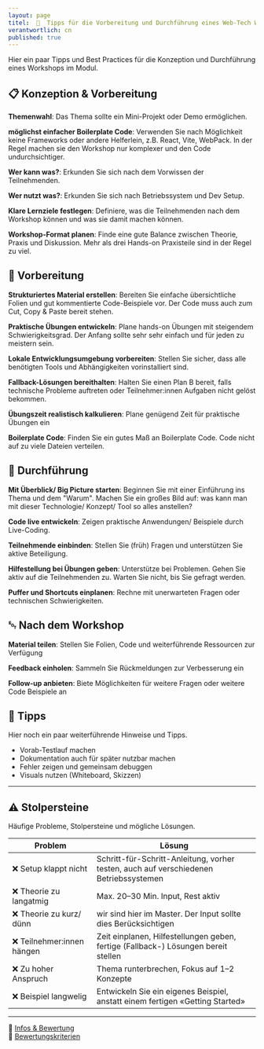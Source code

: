 ```yaml
---
layout: page
titel:  🧠  Tipps für die Vorbereitung und Durchführung eines Web-Tech Workshops
verantwortlich: cn
published: true
---
```


Hier ein paar Tipps und Best Practices für die Konzeption und Durchführung eines Workshops im Modul.

## 📋 Konzeption & Vorbereitung
**Themenwahl**: Das Thema sollte ein Mini-Projekt oder Demo ermöglichen. 

**möglichst einfacher Boilerplate Code**: Verwenden Sie nach Möglichkeit keine Frameworks oder andere Helferlein, z.B. React, Vite, WebPack. In der Regel machen sie den Workshop nur komplexer und den Code undurchsichtiger. 

**Wer kann was?**: Erkunden Sie sich nach dem Vorwissen der Teilnehmenden. 

**Wer nutzt was?**: Erkunden Sie sich nach Betriebssystem und Dev Setup. 

**Klare Lernziele festlegen**: Definiere, was die Teilnehmenden nach dem Workshop können und was sie damit machen können.  

**Workshop-Format planen**: Finde eine gute Balance zwischen Theorie, Praxis und Diskussion. Mehr als drei Hands-on Praxisteile sind in der Regel zu viel.


## 🧰 Vorbereitung

**Strukturiertes Material erstellen**: Bereiten Sie einfache übersichtliche Folien und gut kommentierte Code-Beispiele vor. Der Code muss auch zum Cut, Copy & Paste bereit stehen.

**Praktische Übungen entwickeln**: Plane hands-on Übungen mit steigendem Schwierigkeitsgrad. Der Anfang sollte sehr sehr einfach und für jeden zu meistern sein.

**Lokale Entwicklungsumgebung vorbereiten**: Stellen Sie sicher, dass alle benötigten Tools und Abhängigkeiten vorinstalliert sind.

**Fallback-Lösungen bereithalten**: Halten Sie einen Plan B bereit, falls technische Probleme auftreten oder Teilnehmer:innen Aufgaben nicht gelöst bekommen.

**Übungszeit realistisch kalkulieren**: Plane genügend Zeit für praktische Übungen ein

**Boilerplate Code**: Finden Sie ein gutes Maß an Boilerplate Code. Code nicht auf zu viele Dateien verteilen. 


## 🤝 Durchführung

**Mit Überblick/ Big Picture starten**: Beginnen Sie mit einer Einführung ins Thema und dem "Warum". Machen Sie ein großes Bild auf: was kann man mit dieser Technologie/ Konzept/ Tool so alles anstellen? 

**Code live entwickeln**: Zeigen praktische Anwendungen/ Beispiele durch Live-Coding. 

**Teilnehmende einbinden**: Stellen Sie (früh) Fragen und unterstützen Sie aktive Beteiligung. 

**Hilfestellung bei Übungen geben**: Unterstütze bei Problemen. Gehen Sie aktiv auf die Teilnehmenden zu. Warten Sie nicht, bis Sie gefragt werden. 

**Puffer und Shortcuts einplanen**: Rechne mit unerwarteten Fragen oder technischen Schwierigkeiten.


## ␄ Nach dem Workshop

**Material teilen**: Stellen Sie Folien, Code und weiterführende Ressourcen zur Verfügung

**Feedback einholen**: Sammeln Sie Rückmeldungen zur Verbesserung ein

**Follow-up anbieten**: Biete Möglichkeiten für weitere Fragen oder weitere Code Beispiele an


## 🚀 Tipps

Hier noch ein paar weiterführende Hinweise und Tipps.


- Vorab-Testlauf machen  
- Dokumentation auch für später nutzbar machen  
- Fehler zeigen und gemeinsam debuggen  
- Visuals nutzen (Whiteboard, Skizzen)



---


## ⚠️ Stolpersteine

Häufige Probleme, Stolpersteine und mögliche Lösungen.

| Problem | Lösung |
|--------|--------|
| ❌ Setup klappt nicht | Schritt-für-Schritt-Anleitung, vorher testen, auch auf verschiedenen Betriebssystemen |
| ❌ Theorie zu langatmig | Max. 20–30 Min. Input, Rest aktiv |
| ❌ Theorie zu kurz/ dünn | wir sind hier im Master. Der Input sollte dies Berücksichtigen |
| ❌ Teilnehmer:innen hängen | Zeit einplanen, Hilfestellungen geben, fertige (Fallback-) Lösungen bereit stellen |
| ❌ Zu hoher Anspruch | Thema runterbrechen, Fokus auf 1–2 Konzepte |
| ❌ Beispiel langwelig | Entwickeln Sie ein eigenes Beispiel, anstatt einem fertigen «Getting Started» |

---

🔗 [Infos & Bewertung](https://th-koeln.github.io/mi-master-wtw/web-technologien/)  
🔗 [Bewertungskriterien](https://th-koeln.github.io/mi-master-wtw/bewertungskriterien/#workshop)